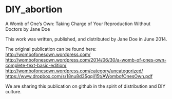 DIY_abortion
============

A Womb of One’s Own: Taking Charge of Your Reproduction Without Doctors by Jane Doe

This work was written, published, and distributed by Jane Doe in June 2014. 

The original publication can be found here:
http://wombofonesown.wordpress.com/
http://wombofonesown.wordpress.com/2014/06/30/a-womb-of-ones-own-complete-text-basic-edition/ 
http://wombofonesown.wordpress.com/category/uncategorized/
https://www.dropbox.com/s/18nu8d35gqil15t/AWombofOnesOwn.pdf

We are sharing this publication on github in the spirit of distribution and DIY culture.
